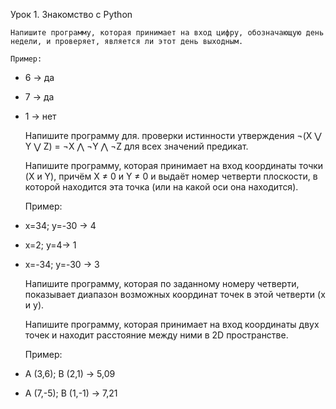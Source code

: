 Урок 1. Знакомство с Python

    Напишите программу, которая принимает на вход цифру, обозначающую день недели, и проверяет, является ли этот день выходным.

    Пример:

- 6 -> да
- 7 -> да
- 1 -> нет

    Напишите программу для. проверки истинности утверждения ¬(X ⋁ Y ⋁ Z) = ¬X ⋀ ¬Y ⋀ ¬Z для всех значений предикат.

    Напишите программу, которая принимает на вход координаты точки (X и Y), причём X ≠ 0 и Y ≠ 0 и выдаёт номер четверти плоскости, в которой находится эта точка (или на какой оси она находится).

    Пример:

- x=34; y=-30 -> 4
- x=2; y=4-> 1
- x=-34; y=-30 -> 3

    Напишите программу, которая по заданному номеру четверти, показывает диапазон возможных координат точек в этой четверти (x и y).

    Напишите программу, которая принимает на вход координаты двух точек и находит расстояние между ними в 2D пространстве.

    Пример:

- A (3,6); B (2,1) -> 5,09
- A (7,-5); B (1,-1) -> 7,21

